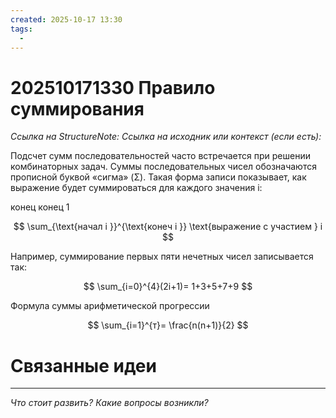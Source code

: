 ```yaml
---
created: 2025-10-17 13:30
tags:
  - 
---
```

# 202510171330 Правило суммирования

*Ссылка на StructureNote:*
*Ссылка на исходник или контекст (если есть):*

Подсчет сумм последовательностей часто встречается при решении комбинаторных задач. Суммы последовательных чисел обозначаются прописной буквой «сигма» (Σ). Такая форма записи показывает, как выражение будет суммироваться для каждого значения i:

конец конец 1

$$
\sum_{\text{начал i }}^{\text{конеч i }} \text{выражение с участием } i 
$$

Например, суммирование первых пяти нечетных чисел записывается так:

$$
\sum_{i=0}^{4}(2i+1)= 1+3+5+7+9 
$$

Формула суммы арифметической прогрессии

$$
\sum_{i=1}^{т}= \frac{n(n+1)}{2}
$$

# Связанные идеи

---

*Что стоит развить? Какие вопросы возникли?*
